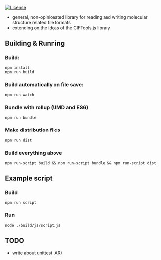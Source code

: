 
[![License](http://img.shields.io/badge/license-MIT-blue.svg?style=flat)](https://github.com/arose/molio/blob/master/LICENSE)

- general, non-opinionated library for reading and writing molecular structure related file formats
- extending on the ideas of the CIFTools.js library


## Building & Running

### Build:

    npm install
    npm run build

### Build automatically on file save:

    npm run watch

### Bundle with rollup (UMD and ES6)

    npm run bundle

### Make distribution files

    npm run dist

### Build everything above

    npm run-script build && npm run-script bundle && npm run-script dist


## Example script

### Build

    npm run script

### Run

    node ./build/js/script.js


TODO
----

- write about unittest (AR)